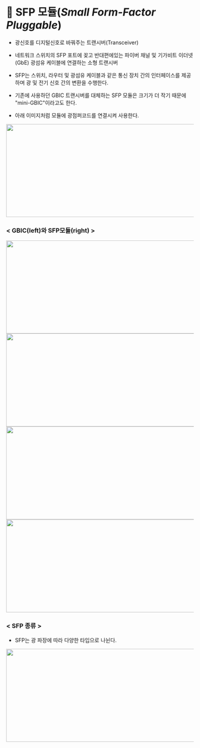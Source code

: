 # 🔌 SFP 모듈(_Small Form-Factor Pluggable_)
* 광신호를 디지털신호로 바꿔주는 트랜시버(Transceiver)

* 네트워크 스위치의 SFP 포트에 꽂고 반대편에있는 파이버 채널 및 기가비트 이더넷 (GbE) 광섬유 케이블에 연결하는 소형 트랜시버

* SFP는 스위치, 라우터 및 광섬유 케이블과 같은 통신 장치 간의 인터페이스를 제공하며 광 및 전기 신호 간의 변환을 수행한다.

* 기존에 사용하던 GBIC 트랜시버를 대체하는 SFP 모듈은 크기가 더 작기 때문에 "mini-GBIC"이라고도 한다.

* 아래 이미지처럼 모듈에 광점퍼코드를 연결시켜 사용한다.

<img src="https://user-images.githubusercontent.com/62328584/104865579-be199b80-597f-11eb-95cd-2a075f969552.JPG
" width="550px" height="250px"></img><br/>

### **< GBIC(left)와 SFP모듈(right) >**
<img src="https://user-images.githubusercontent.com/62328584/104862885-b1914500-5977-11eb-9c35-3f8c45069f88.JPG" width="550px" height="250px"></img><br/>
<img src="https://user-images.githubusercontent.com/62328584/104862480-ae498980-5976-11eb-8257-7d849126ada7.JPG" width="550px" height="250px"></img><br/>
<img src="https://user-images.githubusercontent.com/62328584/104862618-dfc25500-5976-11eb-9405-e8bed4197f2a.JPG" width="550px" height="250px"></img><br/>
<img src="https://user-images.githubusercontent.com/62328584/104862647-efda3480-5976-11eb-8ee9-5c5f536f72cc.JPG" width="550px" height="250px"></img><br/>

### **< SFP 종류 >**

* SFP는 광 파장에 따라 다양한 타입으로 나뉜다.

<img src="https://user-images.githubusercontent.com/62328584/104863336-e5b93580-5978-11eb-9c7c-2e15f7ce8bd6.JPG" width="750px" height="250px"></img><br/>
